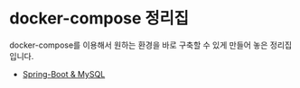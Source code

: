# docker-compose 정리집

docker-compose를 이용해서 원하는 환경을 바로 구축할 수 있게 만들어 놓은 정리집 입니다.

- [Spring-Boot & MySQL](./README.md)